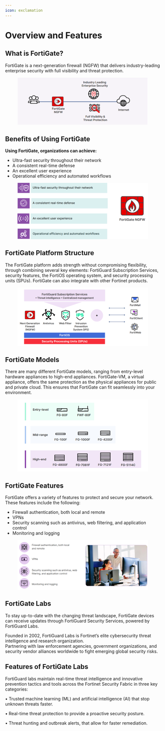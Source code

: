 ```yaml
---
icon: exclamation
---
```


# Overview and Features

## What is FortiGate?

FortiGate is a next-generation firewall (NGFW) that delivers industry-leading enterprise security with full visibility and threat protection.

<figure><img src="../../../.gitbook/assets/image (27).png" alt=""><figcaption></figcaption></figure>

## Benefits of Using FortiGate

**Using FortiGate, organizations can achieve:**

* Ultra-fast security throughout their network
* A consistent real-time defense
* An excellent user experience
* Operational efficiency and automated workflows

<figure><img src="../../../.gitbook/assets/image (28).png" alt=""><figcaption></figcaption></figure>

## FortiGate Platform Structure

The FortiGate platform adds strength without compromising flexibility, through combining several key elements: FortiGuard Subscription Services, security features, the FortiOS operating system, and security processing units (SPUs). FortiGate can also integrate with other Fortinet products.

<figure><img src="../../../.gitbook/assets/image (29).png" alt=""><figcaption></figcaption></figure>

## FortiGate Models

There are many different FortiGate models, ranging from entry-level hardware appliances to high-end appliances. FortiGate-VM, a virtual appliance, offers the same protection as the physical appliances for public and private cloud. This ensures that FortiGate can fit seamlessly into your environment.

<figure><img src="../../../.gitbook/assets/image (30).png" alt=""><figcaption></figcaption></figure>

## FortiGate Features

FortiGate offers a variety of features to protect and secure your network. These features include the following:

* Firewall authentication, both local and remote
* VPNs
* Security scanning such as antivirus, web filtering, and application control
* Monitoring and logging

<figure><img src="../../../.gitbook/assets/image (31).png" alt=""><figcaption></figcaption></figure>

## FortiGate Labs

To stay up-to-date with the changing threat landscape, FortiGate devices can receive updates through FortiGuard Security Services, powered by FortiGuard Labs.

Founded in 2002, FortiGuard Labs is Fortinet’s elite cybersecurity threat intelligence and research organization.\
Partnering with law enforcement agencies, government organizations, and security vendor alliances worldwide to fight emerging global security risks.

## Features of FortiGate Labs

FortiGuard labs maintain real-time threat intelligence and innovative prevention tactics and tools across the Fortinet Security Fabric in three key categories:

• Trusted machine learning (ML) and artificial intelligence (AI) that stop unknown threats faster.

• Real-time threat protection to provide a proactive security posture.

• Threat hunting and outbreak alerts, that allow for faster remediation.

